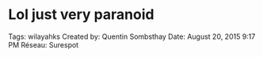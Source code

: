 # Lol just very paranoid

Tags: wilayahks
Created by: Quentin Sombsthay
Date: August 20, 2015 9:17 PM
Réseau: Surespot